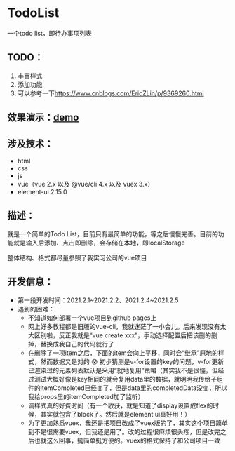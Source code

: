 # TodoList
一个todo list，即待办事项列表



## TODO：

1. 丰富样式
2. 添加功能
3. 可以参考一下<https://www.cnblogs.com/EricZLin/p/9369260.html>



## 效果演示：[demo](https://wfjoanna.github.io/TodoList/)



## 涉及技术：

- html
- css
- js
- vue（vue 2.x 以及 @vue/cli 4.x 以及 vuex 3.x）
- element-ui 2.15.0



## 描述：

就是一个简单的Todo List，目前只有最简单的功能，等之后慢慢完善。目前的功能就是输入后添加、点击即删除，会存储在本地，即localStorage

整体结构、格式都尽量参照了我实习公司的vue项目



## 开发信息：

- 第一段开发时间：2021.2.1~2021.2.2、2021.2.4~2021.2.5
- 遇到的困难：
  - 不知道如何部署一个vue项目到github pages上
  - 网上好多教程都是旧版的vue-cli，我就迷茫了一小会儿。后来发现没有太大区别啦，反正我就是“vue create xxx”，手动选择配置后把该删的删掉，替换成我自己的代码就行了
  - 在删除了一项item之后，下面的item会向上平移，同时会“继承”原地的样式，然而数据又是对的 :cold_sweat: 初步猜测是v-for设置的key的问题，v-for更新已渲染过的元素列表默认是采用“就地复用”策略（其实我不是很懂，但经过测试大概好像是key相同的就会复用data里的数据，就明明我传给子组件的itemCompleted已经变了，但是data里的completedData没变，所以我给props里的itemCompleted加了监听）
  - 调样式真的好费时间（有一个收获，就是知道了display设置成flex的时候，其实就包含了block了。然后就是element ui真好用！）
  - 为了更加熟悉vuex，我还是把项目改成了vuex版的了，其实这个项目简单到不是很需要vuex，但我还是用了。改的过程很麻烦很头疼，但是改完之后也就这么回事，挺简单挺方便的。vuex的格式保持了和公司项目一致